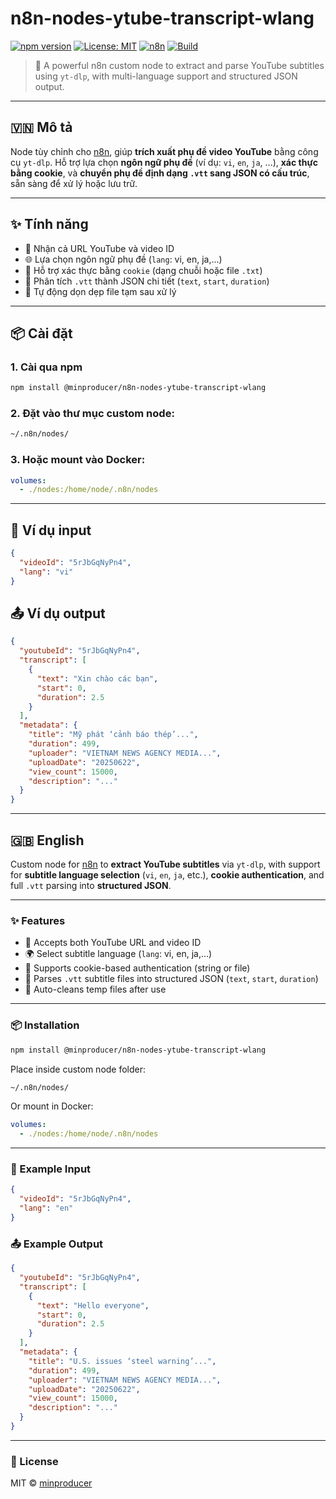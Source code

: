 
# n8n-nodes-ytube-transcript-wlang

[![npm version](https://badge.fury.io/js/@minproducer%2Fn8n-nodes-ytube-transcript-wlang.svg)](https://www.npmjs.com/package/@minproducer/n8n-nodes-ytube-transcript-wlang)
[![License: MIT](https://img.shields.io/badge/License-MIT-green.svg)](https://opensource.org/licenses/MIT)
[![n8n](https://img.shields.io/badge/n8n-custom%20node-orange)](https://n8n.io/)
[![Build](https://img.shields.io/badge/status-stable-blue)](https://github.com/minproducer/n8n-nodes-ytube-transcript-wlang)

> 🔧 A powerful n8n custom node to extract and parse YouTube subtitles using `yt-dlp`, with multi-language support and structured JSON output.

---

## 🇻🇳 Mô tả

Node tùy chỉnh cho [n8n](https://n8n.io), giúp **trích xuất phụ đề video YouTube** bằng công cụ `yt-dlp`. Hỗ trợ lựa chọn **ngôn ngữ phụ đề** (ví dụ: `vi`, `en`, `ja`, ...), **xác thực bằng cookie**, và **chuyển phụ đề định dạng `.vtt` sang JSON có cấu trúc**, sẵn sàng để xử lý hoặc lưu trữ.

---

## ✨ Tính năng

- 📼 Nhận cả URL YouTube và video ID
- 🌐 Lựa chọn ngôn ngữ phụ đề (`lang`: vi, en, ja,...)
- 🔐 Hỗ trợ xác thực bằng `cookie` (dạng chuỗi hoặc file `.txt`)
- 📄 Phân tích `.vtt` thành JSON chi tiết (`text`, `start`, `duration`)
- 🧹 Tự động dọn dẹp file tạm sau xử lý

---

## 📦 Cài đặt

### 1. Cài qua npm

```bash
npm install @minproducer/n8n-nodes-ytube-transcript-wlang
```

### 2. Đặt vào thư mục custom node:

```bash
~/.n8n/nodes/
```

### 3. Hoặc mount vào Docker:

```yaml
volumes:
  - ./nodes:/home/node/.n8n/nodes
```

---

## 🧪 Ví dụ input

```json
{
  "videoId": "5rJbGqNyPn4",
  "lang": "vi"
}
```

## 📤 Ví dụ output

```json
{
  "youtubeId": "5rJbGqNyPn4",
  "transcript": [
    {
      "text": "Xin chào các bạn",
      "start": 0,
      "duration": 2.5
    }
  ],
  "metadata": {
    "title": "Mỹ phát ‘cảnh báo thép’...",
    "duration": 499,
    "uploader": "VIETNAM NEWS AGENCY MEDIA...",
    "uploadDate": "20250622",
    "view_count": 15000,
    "description": "..."
  }
}
```

---

## 🇬🇧 English

Custom node for [n8n](https://n8n.io) to **extract YouTube subtitles** via `yt-dlp`, with support for **subtitle language selection** (`vi`, `en`, `ja`, etc.), **cookie authentication**, and full `.vtt` parsing into **structured JSON**.

---

### ✨ Features

- 📼 Accepts both YouTube URL and video ID
- 🌍 Select subtitle language (`lang`: vi, en, ja,...)
- 🔐 Supports cookie-based authentication (string or file)
- 📄 Parses `.vtt` subtitle files into structured JSON (`text`, `start`, `duration`)
- 🧹 Auto-cleans temp files after use

---

### 📦 Installation

```bash
npm install @minproducer/n8n-nodes-ytube-transcript-wlang
```

Place inside custom node folder:

```bash
~/.n8n/nodes/
```

Or mount in Docker:

```yaml
volumes:
  - ./nodes:/home/node/.n8n/nodes
```

---

### 🧪 Example Input

```json
{
  "videoId": "5rJbGqNyPn4",
  "lang": "en"
}
```

### 📤 Example Output

```json
{
  "youtubeId": "5rJbGqNyPn4",
  "transcript": [
    {
      "text": "Hello everyone",
      "start": 0,
      "duration": 2.5
    }
  ],
  "metadata": {
    "title": "U.S. issues ‘steel warning’...",
    "duration": 499,
    "uploader": "VIETNAM NEWS AGENCY MEDIA...",
    "uploadDate": "20250622",
    "view_count": 15000,
    "description": "..."
  }
}
```

---

### 📝 License

MIT © [minproducer](https://github.com/minproducer)
